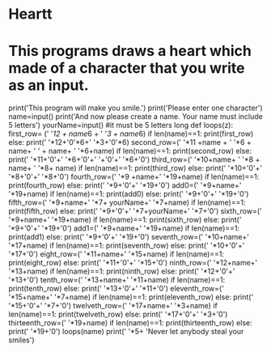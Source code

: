 # Heartt
# This programs draws a heart which made of a character that you write as an input.
 print('This program will make you smile.')
 print('Please enter one character')
 name=input()
 print('And now please create a name. Your name must include 5 letters')
 yourName=input() #it must be 5 letters long
 def loops(z):
    first_row=  (' '*12 + name*6 + ' '*3 + name*6)
    if len(name)==1:
        print(first_row)
    else:
        print(' '*12+'0'*6+' '*3+'0'*6)
    second_row=(' '*11 +name + ' '*6 + name+ ' ' + name+ ' '*6+name)
    if len(name)==1:
        print(second_row)
    else:
        print(' '*11+'0'+' '*6+'0'+' '+'0'+' '*6+'0')
    third_row=(' '*10+name+ ' '*8 + name+ ' '*8+ name)
    if len(name)==1:
        print(third_row)
    else:
        print(' '*10+'0'+' '*8+'0'+' '*8+'0')
    fourth_row=(' '*9 +name+' '*19+name)
    if len(name)==1:
        print(fourth_row)
    else:
        print(' '*9+'0'+' '*19+'0')
    add0=(' '*9+name+' '*19+name)
    if len(name)==1:
        print(add0)
    else:
        print(' '*9+'0'+' '*19+'0')
    fifth_row=(' '*9+name+' '*7+ yourName+' '*7+name)
    if len(name)==1:
        print(fifth_row)
    else:
        print(' '*9+'0'+' '*7+yourName+' '*7+'0')
    sixth_row=(' '*9+name+' '*19+name)
    if len(name)==1:
        print(sixth_row)
    else:
        print(' '*9+'0'+' '*19+'0')
    add1=(' '*9+name+' '*19+name)
    if len(name)==1:
        print(add1)
    else:
        print(' '*9+'0'+' '*19+'0')
    seventh_row=(' '*10+name+' '*17+name)
    if len(name)==1:
        print(seventh_row)
    else:
        print(' '*10+'0'+' '*17+'0')
    eight_row=(' '*11+name+' '*15+name)
    if len(name)==1:
        print(eight_row)
    else:
        print(' '*11+'0'+' '*15+'0')
    ninth_row=(' '*12+name+' '*13+name)
    if len(name)==1:
        print(ninth_row)
    else:
        print(' '*12+'0'+' '*13+'0')
    tenth_row=(' '*13+name+' '*11+name)
    if len(name)==1:
        print(tenth_row)
    else:
        print(' '*13+'0'+' '*11+'0')
    eleventh_row=(' '*15+name+' '*7+name)
    if len(name)==1:
        print(eleventh_row)
    else:
        print(' '*15+'0'+' '*7+'0')
    twelveth_row=(' '*17+name+' '*3+name)
    if len(name)==1:
        print(twelveth_row)
    else:
        print(' '*17+'0'+' '*3+'0')
    thirteenth_row=(' '*19+name)
    if len(name)==1:
        print(thirteenth_row)
    else:
        print(' '*19+'0')
 loops(name)
 print(' '*5+ 'Never let anybody steal your smiles')




